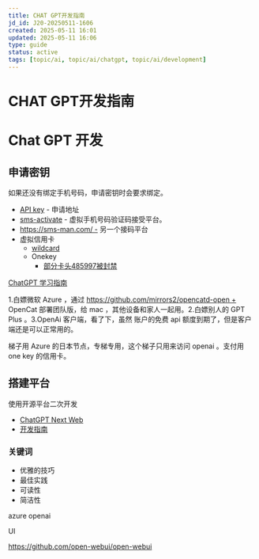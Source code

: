 ```yaml
---
title: CHAT GPT开发指南
jd_id: J20-20250511-1606
created: 2025-05-11 16:01
updated: 2025-05-11 16:06
type: guide
status: active
tags: [topic/ai, topic/ai/chatgpt, topic/ai/development]
---
```


# CHAT GPT开发指南

# **Chat GPT 开发**

## **申请密钥**

如果还没有绑定手机号码，申请密钥时会要求绑定。

- [API key](https://platform.openai.com/api-keys) - 申请地址
- [sms-activate](https://sms-activate.org/) - 虚拟手机号码验证码接受平台。
- https://sms-man.com/ - 另一个接码平台
- 虚拟信用卡
    - [wildcard](https://bewildcard.com/)
    - Onekey
        - [部分卡头485997被封禁](https://t.me/gpt4share/107)

[ChatGPT 学习指南](https://mi2zo429cdh.feishu.cn/docx/IGd1d8UQuo9DAkxfHqAcnx5OnFd)

1.白嫖微软 Azure ，通过 https://github.com/mirrors2/opencatd-open + OpenCat 部署团队版，给 mac ，其他设备和家人一起用。2.白嫖别人的 GPT Plus 。3.OpenAi 客户端，看了下，虽然 账户的免费 api 额度到期了，但是客户端还是可以正常用的。

梯子用 Azure 的日本节点，专梯专用，这个梯子只用来访问 openai 。支付用 one key 的信用卡。

## **搭建平台**

使用开源平台二次开发

- [ChatGPT Next Web](https://github.com/gaoxiu333/ChatGPT-Next-Web)
- [开发指南](https://mi2zo429cdh.feishu.cn/docx/IGd1d8UQuo9DAkxfHqAcnx5OnFd)

### **关键词**

- 优雅的技巧
- 最佳实践
- 可读性
- 简洁性

azure openai

UI

https://github.com/open-webui/open-webui

